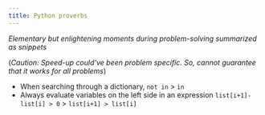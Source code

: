 ```yaml
---
title: Python proverbs
---
```


*Elementary but enlightening moments during problem-solving summarized as snippets*

(*Caution: Speed-up could've been problem specific. So, cannot guarantee that it works for all problems*)

- When searching through a dictionary, `not in` > `in`
- Always evaluate variables on the left side in an expression `list[i+1]-list[i] > 0` > `list[i+1] > list[i]`